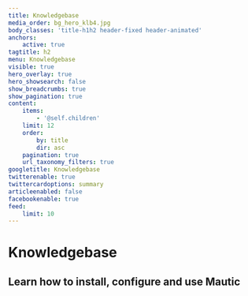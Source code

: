 ```yaml
---
title: Knowledgebase
media_order: bg_hero_klb4.jpg
body_classes: 'title-h1h2 header-fixed header-animated'
anchors:
    active: true
tagtitle: h2
menu: Knowledgebase
visible: true
hero_overlay: true
hero_showsearch: false
show_breadcrumbs: true
show_pagination: true
content:
    items:
        - '@self.children'
    limit: 12
    order:
        by: title
        dir: asc
    pagination: true
    url_taxonomy_filters: true
googletitle: Knowledgebase
twitterenable: true
twittercardoptions: summary
articleenabled: false
facebookenable: true
feed:
    limit: 10
---
```


# Knowledgebase
## Learn how to install, configure and use Mautic